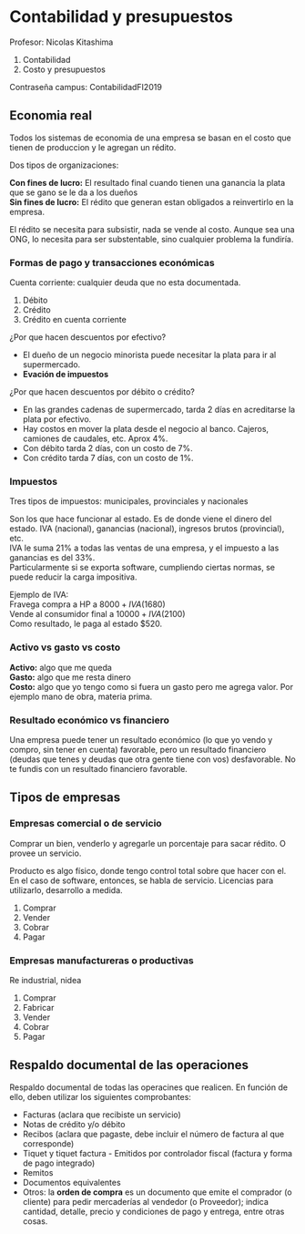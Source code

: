 # Contabilidad y presupuestos

Profesor: Nicolas Kitashima

1. Contabilidad
2. Costo y presupuestos

Contraseña campus: ContabilidadFI2019

## Economia real

Todos los sistemas de economia de una empresa se basan en el costo que tienen de produccion y le agregan un rédito.

Dos tipos de organizaciones:

**Con fines de lucro:** El resultado final cuando tienen una ganancia la plata que se gano se le da a los dueños  
**Sin fines de lucro:** El rédito que generan estan obligados a reinvertirlo en la empresa.

El rédito se necesita para subsistir, nada se vende al costo. Aunque sea una ONG, lo necesita para ser substentable, sino cualquier problema la fundiría.

### Formas de pago y transacciones económicas

Cuenta corriente: cualquier deuda que no esta documentada.

1. Débito
2. Crédito
3. Crédito en cuenta corriente

¿Por que hacen descuentos por efectivo?

- El dueño de un negocio minorista puede necesitar la plata para ir al supermercado.
- **Evación de impuestos**

¿Por que hacen descuentos por débito o crédito?

- En las grandes cadenas de supermercado, tarda 2 días en acreditarse la plata por efectivo.
- Hay costos en mover la plata desde el negocio al banco. Cajeros, camiones de caudales, etc. Aprox 4%.
- Con débito tarda 2 días, con un costo de 7%.
- Con crédito tarda 7 días, con un costo de 1%.

### Impuestos

Tres tipos de impuestos: municipales, provinciales y nacionales

Son los que hace funcionar al estado. Es de donde viene el dinero del estado. IVA (nacional), ganancias (nacional), ingresos brutos (provincial), etc.  
IVA le suma 21% a todas las ventas de una empresa, y el impuesto a las ganancias es del 33%.  
Particularmente si se exporta software, cumpliendo ciertas normas, se puede reducir la carga impositiva.

Ejemplo de IVA:  
Fravega compra a HP a $8000 + IVA ($1680)  
Vende al consumidor final a $10000 + IVA ($2100)  
Como resultado, le paga al estado $520.

### Activo vs gasto vs costo

**Activo:** algo que me queda  
**Gasto:** algo que me resta dinero  
**Costo:** algo que yo tengo como si fuera un gasto pero me agrega valor. Por ejemplo mano de obra, materia prima.

### Resultado económico vs financiero

Una empresa puede tener un resultado económico (lo que yo vendo y compro, sin tener en cuenta) favorable, pero un resultado financiero (deudas que tenes y deudas que otra gente tiene con vos) desfavorable. No te fundis con un resultado financiero favorable.

## Tipos de empresas

### Empresas comercial o de servicio

Comprar un bien, venderlo y agregarle un porcentaje para sacar rédito. O provee un servicio.

Producto es algo físico, donde tengo control total sobre que hacer con el.  
En el caso de software, entonces, se habla de servicio. Licencias para utilizarlo, desarrollo a medida.

1. Comprar
2. Vender
3. Cobrar
4. Pagar

### Empresas manufactureras o productivas

Re industrial, nidea

1. Comprar
2. Fabricar
3. Vender
4. Cobrar
5. Pagar

## Respaldo documental de las operaciones

Respaldo documental de todas las operacines que realicen. En función de ello, deben utilizar los siguientes comprobantes:

- Facturas (aclara que recibiste un servicio)
- Notas de crédito y/o débito
- Recibos (aclara que pagaste, debe incluir el número de factura al que corresponde)
- Tiquet y tiquet factura - Emitidos por controlador fiscal (factura y forma de pago integrado)
- Remitos
- Documentos equivalentes
- Otros: la **orden de compra** es un documento que emite el comprador (o cliente) para pedir mercaderías al vendedor (o Proveedor); indica cantidad, detalle, precio y condiciones de pago y entrega, entre otras cosas.
